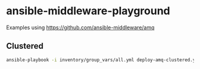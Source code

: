 # ansible-middleware-playground

Examples using https://github.com/ansible-middleware/amq

## Clustered

```bash
ansible-playbook -i inventory/group_vars/all.yml deploy-amq-clustered.yml
```
